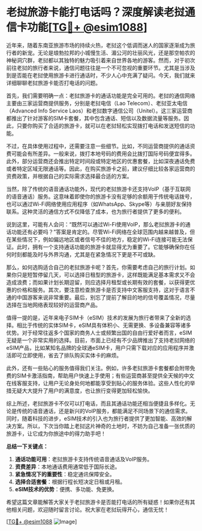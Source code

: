 # 老挝旅游卡能打电话吗？深度解读老挝通信卡功能[[TG💪+ @esim1088](https://t.me/s/esim1088)]

近年来，随着东南亚旅游市场的持续火热，老挝这个低调而迷人的国家逐渐成为旅行者的新宠。无论是琅勃拉邦的小城慢生活、湄公河的壮丽风光，还是那空帕农的神秘洞穴群，老挝都以其独特的魅力吸引着来自世界各地的游客。然而，对于初次前往老挝的旅行者来说，通信问题往往是一个不可忽视的重要环节。尤其是当涉及到是否能在老挝使用旅游卡进行通话时，不少人心中充满了疑问。今天，我们就来详细聊聊老挝旅游卡能否打电话的问题。

首先，我们需要明确一点：老挝旅游卡的通话功能是完全可用的。老挝的通信网络主要由三家运营商提供服务，分别是老挝电信（Lao Telecom）、老挝亚太电信（Advanced Info Service Laos）和老挝数字通信公司（Unitel）。这三家运营商都推出了针对游客的SIM卡套餐，其中包含通话、短信以及数据流量等服务。因此，只要你购买了合适的旅游卡，就可以在老挝轻松实现拨打电话和发送短信的功能。

不过，在具体使用过程中，还需要注意一些细节。比如，不同运营商提供的通话资费可能会有所差异。一般来说，拨打本地号码的费用会比拨打国际号码便宜得多。此外，部分运营商还会推出特定时间段或特定地区的优惠套餐，比如深夜通话免费或者特定区域无限通话等。因此，在购买旅游卡之前，建议仔细比较各家运营商的资费政策，并根据自己的实际需求选择最合适的方案。

当然，除了传统的语音通话功能外，现代的老挝旅游卡还支持VoIP（基于互联网的语音通话）服务。这意味着即使你的旅游卡没有足够的余额用于传统电话拨号，也可以通过Wi-Fi网络使用应用程序（如WhatsApp、Skype等）与亲朋好友保持联系。这种灵活的通信方式不仅降低了成本，也为旅行者提供了更多的便利。

说到这里，可能有人会问：“既然可以通过Wi-Fi使用VoIP，那么老挝旅游卡的通话功能还有必要吗？”答案是肯定的。尽管Wi-Fi网络在全球范围内越来越普及，但在某些情况下，例如偏远地区或者信号不佳的地方，稳定的Wi-Fi连接可能无法保证。此时，拥有一个支持通话功能的旅游卡就显得尤为重要了。它能够确保你在任何时刻都能及时与外界沟通，尤其是在紧急情况下更是不可或缺。

那么，如何选购适合自己的老挝旅游卡呢？首先，你需要考虑自己的旅行计划。如果你只是短暂停留几天，可以选择日租型的旅游卡，这样既能满足基本需求又不会造成浪费；而如果计划长期逗留，则应选择月租型或长期有效的套餐，以获得更优惠的价格和服务。其次，要注意检查旅游卡是否支持中文客服支持，这对于语言不通的中国游客来说非常重要。最后，别忘了提前了解目的地的信号覆盖情况，尽量选择在当地网络表现较好的运营商产品。

值得一提的是，近年来电子SIM卡（eSIM）技术的发展为旅行者带来了全新的选择。相比于传统的实体SIM卡，eSIM具有体积小、无需更换、多设备兼容等诸多优势。对于经常往返多个国家的商务人士或频繁出国的自由行爱好者而言，eSIM无疑是一个非常实用的选择。目前，市面上已经有不少品牌推出了支持老挝网络的eSIM产品，比如某知名品牌的全球通eSIM卡，用户只需下载对应的应用程序并激活即可立即使用，省去了排队购买实体卡的麻烦。

此外，还有一些贴心的服务值得我们关注。例如，许多老挝旅游卡套餐都会附带免费的SIM卡激活指南，帮助用户快速上手使用；有些运营商甚至提供全天候的中文在线客服支持，让用户无论身处何地都能享受到贴心的服务体验。这些人性化的举措无疑大大提升了用户的满意度，也让旅行变得更加轻松愉快。

综上所述，老挝旅游卡不仅可以打电话，而且其通话功能还相当便捷且多样化。无论是传统的语音通话，还是新兴的VoIP服务，都能满足不同场景下的通信需求。同时，随着科技的进步，eSIM技术的引入也为旅行者提供了更加智能、高效的解决方案。所以，下次当你踏上老挝这片神奇的土地时，不妨为自己准备一张优质的旅游卡，让它成为你旅途中的得力助手吧！

**总结一下关键点：**

1. **通话功能可用**：老挝旅游卡支持传统语音通话及VoIP服务。
2. **资费差异**：本地通话费用通常低于国际长途。
3. **紧急情况下的重要性**：稳定通讯保障安全。
4. **选择合适套餐**：根据行程长短决定日租或月租。
5. **eSIM技术的优势**：便携、多功能、免更换。

希望这篇文章能解答大家关于老挝旅游卡是否能打电话的所有疑惑！如果你还有其他相关问题，欢迎随时留言讨论。祝大家在老挝玩得开心，通信无忧！

[[TG💪+ @esim1088](https://t.me/s/esim1088) ![Image](https://i.postimg.cc/4NQfJmqS/Snipaste-2025-05-13-00-14-12.png)]